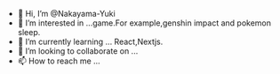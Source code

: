 - 👋 Hi, I’m @Nakayama-Yuki
- 👀 I’m interested in ...game.For example,genshin impact and pokemon sleep.
- 🌱 I’m currently learning ...  React,Nextjs.
- 💞️ I’m looking to collaborate on ...
- 📫 How to reach me ...

<!---
Nakayama-Yuki/Nakayama-Yuki is a ✨ special ✨ repository because its `README.md` (this file) appears on your GitHub profile.
You can click the Preview link to take a look at your changes.
--->
